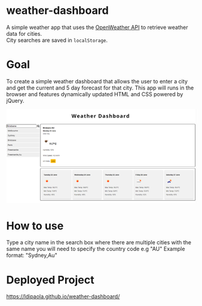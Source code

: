 # weather-dashboard

A simple weather app that uses the [OpenWeather API](https://openweathermap.org/api) to retrieve weather data for cities.  
City searches are saved in `localStorage`.

# Goal
 To create a simple weather dashboard that allows the user to enter a city and get the current and 5 day forecast for that city. This app will runs in the browser and features dynamically updated HTML and CSS powered by jQuery.

![Scheduler demo](project.png)

# How to use
Type a city name in the search box where there are multiple cities with the same name you will need to specify the country code e.g "AU" Example format: "Sydney,Au"

# Deployed Project

https://ldipaola.github.io/weather-dashboard/